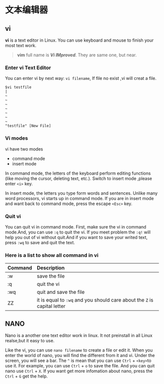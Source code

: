# 文本编辑器

## vi
**vi** is a text editor in Linux. You can use keyboard and mouse to finish your most text work.

> **vim** full name is  _**Vi IMproved**_. They are same one, but near.

### Enter vi Text Editor
You can enter vi by next way:
``vi filename``, If file no exist ,vi will creat a file.

```
$vi testfile
|
~
~
~
~
~
~
~
"testfile" [New File]
```

### Vi modes
vi have two modes 

* command mode
* insert mode

In command mode, the letters of the keyboard perform editing functions (like moving the cursor, deleting text, etc.). Switch to insert mode ,please enter ``<i>`` key.

In insert mode, the letters you type form words and sentences. Unlike many word processors, vi starts up in command mode. If you are in insert mode and want back to command mode, press the escape ``<Esc>`` key.

### Quit vi

You can quit vi in command mode. First, make sure the vi in command mode.And, you can use ``:q`` to quit the vi. If you meet problem the ``:q!`` will help you out of vi without quit.And if you want to save your writed text, press ``:wq`` to save and quit the text.


### Here is a list to show all command in vi

| Command  | Description   |
| :---     | :---          |
| :w       | save the file |
| :q       | quit the vi   |
| :wq      | quit and save the file |
| ZZ       | it is equal to `:wq` and you should care about the `Z` is capital letter  |

## NANO

Nano is a another one text editor work in linux. It not preinstall in all Linux realse,but it easy to use.

Like the vi, you can use ``nano filename`` to create a file or edit it. When you enter the world of nano, you will find the different from it and vi. Under the screen, you will see a bar. The ``^`` is mean that you can use ``Ctrl`` + ``<key>``to use it. For example, you can use ``Ctrl`` + ``o`` to save the file. And you can quit nano use ``Ctrl`` + ``X``. If you want get more infomation about nano, press the ``Ctrl`` + ``G`` get the help.
